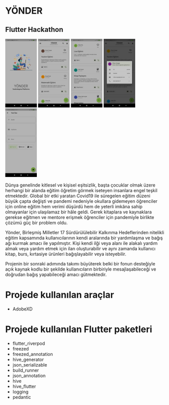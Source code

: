 # YÖNDER 
## Flutter Hackathon

<img src="screenshots/1.jpeg" width="100" /> <img src="screenshots/2.jpeg" width="100" /> <img src="screenshots/3.jpeg" width="100" /> <img src="screenshots/4.jpeg" width="100" /> <img src="screenshots/5.jpeg" width="100" />

Dünya genelinde kitlesel ve kişisel eşitsizlik, başta çocuklar olmak üzere herhangi bir alanda eğitim öğretim görmek iseteyen insanlara engel teşkil etmektedir. Global bir etki yaratan Covid19 ile süregelen eğitim düzeni büyük çapta değişti ve pandemi nedeniyle okullara gidemeyen öğrenciler için online eğitim hem verimi düşürdü hem de yeterli imkâna sahip olmayanlar için ulaşılamaz bir hâle geldi. Gerek kitaplara ve kaynaklara gerekse eğitmen ve mentore erişmek öğrenciler için pandemiyle birlikte çözümü güç bir problem oldu.
 
 Yönder, Birleşmiş Milletler 17 Sürdürülülebilir Kalkınma Hedeflerinden nitelikli eğitim kapsamında kullanıcılarının kendi aralarında bir yardımlaşma ve bağış ağı kurmak amacı ile yapılmıştır. Kişi kendi ilği veya alanı ile alakalı yardım almak veya yardım etmek için ilan oluşturabilir ve aynı zamanda kullanıcı kitap, burs, kırtasiye ürünleri bağışlayabilir veya isteyebilir.

Projenin bir sonraki adımında takımı büyüterek belki bir fonun desteğiyle açık kaynak kodlu bir şekilde kullanıcıların birbiriyle mesajlaşabileceği ve doğrudan bağış yapabileceği amacı gütmektedir.

# Projede kullanılan araçlar

* AdobeXD

# Projede kullanılan Flutter paketleri

* flutter_riverpod
* freezed
* freezed_annotation
* hive_generator
* json_serializable
* build_runner
* json_annotation
* hive
* hive_flutter
* logging
* pedantic
